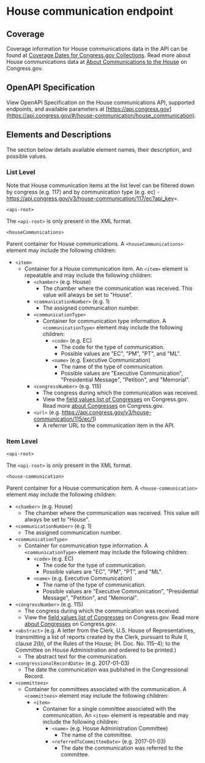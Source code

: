 # House communication endpoint

## Coverage

Coverage information for House communications data in the API can be found at [Coverage Dates for Congress.gov Collections](https://www.congress.gov/help/coverage-dates). Read more about House communications data at [About Communications to the House](https://www.congress.gov/help/house-communications) on Congress.gov.

## OpenAPI Specification

View OpenAPI Specification on the House communications API, supported endpoints, and available parameters at [https://api.congress.gov](https://api.congress.gov/#/house-communication/house_communication).

## Elements and Descriptions

The section below details available element names, their description, and possible values.

### List Level

Note that House communication items at the list level can be filtered down by congress (e.g. 117) and by communication type (e.g. ec) - <https://api.congress.gov/v3/house-communication/117/ec?api_key>=.

`<api-root>`

The `<api-root>` is only present in the XML format.

`<houseCommunications>`

Parent container for House communications. A `<houseCommunications>` element may include the following children:

- `<item>`
  - Container for a House communication item. An `<item>` element is repeatable and may include the following children:
    - `<chamber>` (e.g. House)
      - The chamber where the communication was received. This value will always be set to "House".
    - `<communicationNumber>` (e.g. 1)
      - The assigned communication number.
    - `<communicationType>`
      - Container for communication type information. A `<communicationType>` element may include the following children:
        - `<code>` (e.g. EC)
          - The code for the type of communication.
          - Possible values are "EC", "PM", "PT", and "ML".
        - `<name>` (e.g. Executive Communication)
          - The name of the type of communication.
          - Possible values are "Executive Communication", "Presidential Message", "Petition", and "Memorial".
    - `<congressNumber>` (e.g. 115)
      - The congress during which the communication was received.
      - View the [field values list of Congresses](https://www.congress.gov/help/field-values/congresses) on Congress.gov. Read more [about Congresses](https://www.congress.gov/help/legislative-glossary#glossary_congress) on Congress.gov.
    - `<url>` (e.g. <https://api.congress.gov/v3/house-communication/115/ec/1>)
      - A referrer URL to the communication item in the API.

### Item Level

`<api-root>`

The `<api-root>` is only present in the XML format.

`<house-communication>`

Parent container for a House communication item. A `<house-communication>` element may include the following children:

- `<chamber>` (e.g. House)
  - The chamber where the communication was received. This value will always be set to "House".
- `<communicationNumber>` (e.g. 1)
  - The assigned communication number.
- `<communicationType>`
  - Container for communication type information. A `<communicationType>` element may include the following children:
    - `<code>` (e.g. EC)
      - The code for the type of communication.
      - Possible values are "EC", "PM", "PT", and "ML".
    - `<name>` (e.g. Executive Communication)
      - The name of the type of communication.
      - Possible values are "Executive Communication", "Presidential Message", "Petition", and "Memorial".
- `<congressNumber>` (e.g. 115)
  - The congress during which the communication was received.
  - View the [field values list of Congresses](https://www.congress.gov/help/field-values/congresses) on Congress.gov. Read more [about Congresses](https://www.congress.gov/help/legislative-glossary#glossary_congress) on Congress.gov.
- `<abstract>` (e.g. A letter from the Clerk, U.S. House of Representatives, transmitting a list of reports created by the Clerk, pursuant to Rule II, clause 2(b), of the Rules of the House; (H. Doc. No. 115–4); to the Committee on House Administration and ordered to be printed.)
  - The abstract text for the communication.
- `<congressionalRecordDate>` (e.g. 2017-01-03)
  - The date the communication was published in the Congressional Record.
- `<committees>`
  - Container for committees associated with the communication. A `<committees>` element may include the following children:
    - `<item>`
      - Container for a single committee associated with the communication. An `<item>` element is repeatable and may include the following children:
        - `<name>` (e.g. House Administration Committee)
          - The name of the committee.
        - `<referredToCommitteeDate>` (e.g. 2017-01-03)
          - The date the communication was referred to the committee.
